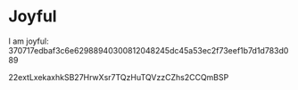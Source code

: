 # Joyful

I am joyful: 370717edbaf3c6e62988940300812048245dc45a53ec2f73eef1b7d1d783d089


22extLxekaxhkSB27HrwXsr7TQzHuTQVzzCZhs2CCQmBSP